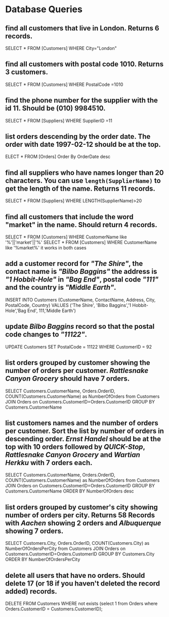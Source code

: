 # Database Queries

## find all customers that live in London. Returns 6 records.
SELECT * FROM [Customers] WHERE City="London"
## find all customers with postal code 1010. Returns 3 customers.
SELECT * FROM [Customers] WHERE PostalCode =1010
## find the phone number for the supplier with the id 11. Should be (010) 9984510.
SELECT * FROM [Suppliers] WHERE SupplierID =11
## list orders descending by the order date. The order with date 1997-02-12 should be at the top.
ELECT * FROM [Orders] Order By OrderDate desc
## find all suppliers who have names longer than 20 characters. You can use `length(SupplierName)` to get the length of the name. Returns 11 records.
SELECT * FROM [Suppliers] WHERE LENGTH(SupplierName)>20
## find all customers that include the word "market" in the name. Should return 4 records.
SELECT * FROM [Customers] WHERE CustomerName like '%'||'market'||'%' 
SELECT * FROM [Customers] WHERE CustomerName like '%market%' it works in both cases 
## add a customer record for _"The Shire"_, the contact name is _"Bilbo Baggins"_ the address is _"1 Hobbit-Hole"_ in _"Bag End"_, postal code _"111"_ and the country is _"Middle Earth"_.
INSERT INTO Customers (CustomerName, ContactName, Address, City, PostalCode, Country) 
VALUES ('The Shire', 'Bilbo Baggins','1 Hobbit-Hole','Bag End', 111,'Middle Earth')    
## update _Bilbo Baggins_ record so that the postal code changes to _"11122"_.
UPDATE Customers 
SET PostalCode = 11122
WHERE CustomerID = 92
## list orders grouped by customer showing the number of orders per customer. _Rattlesnake Canyon Grocery_ should have 7 orders.
SELECT Customers.CustomerName, Orders.OrderID, COUNT(Customers.CustomerName) as NumberOfOrders from Customers 
JOIN Orders 
on Customers.CustomerID=Orders.CustomerID
GROUP BY Customers.CustomerName
## list customers names and the number of orders per customer. Sort the list by number of orders in descending order. _Ernst Handel_ should be at the top with 10 orders followed by _QUICK-Stop_, _Rattlesnake Canyon Grocery_ and _Wartian Herkku_ with 7 orders each.
SELECT Customers.CustomerName, Orders.OrderID, COUNT(Customers.CustomerName) as NumberOfOrders from Customers 
JOIN Orders 
on Customers.CustomerID=Orders.CustomerID
GROUP BY Customers.CustomerName
ORDER BY NumberOfOrders desc
## list orders grouped by customer's city showing number of orders per city. Returns 58 Records with _Aachen_ showing 2 orders and _Albuquerque_ showing 7 orders.
SELECT Customers.City, Orders.OrderID, COUNT(Customers.City) as NumberOfOrdersPerCity from Customers 
JOIN Orders 
on Customers.CustomerID=Orders.CustomerID
GROUP BY Customers.City
ORDER BY NumberOfOrdersPerCity 

## delete all users that have no orders. Should delete 17 (or 18 if you haven't deleted the record added) records.
DELETE FROM Customers 
WHERE not exists (select 1
                  from Orders 
                  where Orders.CustomerID = Customers.CustomerID);